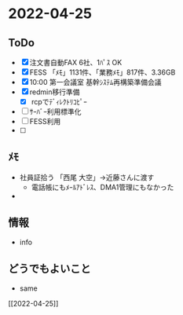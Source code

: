 # 2022-04-25

## ToDo
- [x] 注文書自動FAX 6社、1ﾊﾟｽ OK
- [x] FESS 「ﾒﾓ」1131件、「業務ﾒﾓ」817件、3.36GB
- [x] 10:00 第一会議室 基幹ｼｽﾃﾑ再構築準備会議
- [x] redmin移行準備
	- [x] rcpでﾃﾞｨﾚｸﾄﾘｺﾋﾟｰ
- [ ] ｻｰﾊﾞｰ利用標準化
- [ ] FESS利用
- [ ] 


## ﾒﾓ
- 社員証拾う 「西尾 大空」→近藤さんに渡す
	- 電話帳にもﾒｰﾙｱﾄﾞﾚｽ、DMA1管理にもなかった
- 


## 情報
- info


## どうでもよいこと
- same


[[2022-04-25]]

